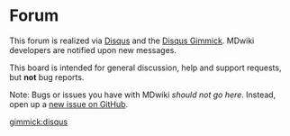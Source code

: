 Forum
=====

This forum is realized via [Disqus](http://disqus.com) and the [Disqus Gimmick](gimmicks.md). MDwiki developers are notified upon new messages.

This board is intended for general discussion, help and support requests, but **not** bug reports.

Note: Bugs or issues you have with MDwiki *should not go here*. Instead, open up a [new issue on GitHub](http://github.com/Dynalon/mdwiki/issues).

[gimmick:disqus](mdwiki)
